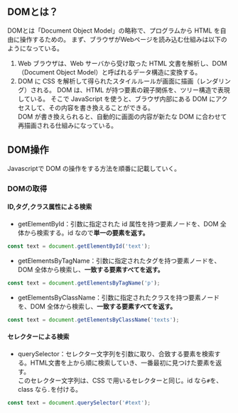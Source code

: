 ## DOMとは？
DOMとは「Document Object Model」の略称で、プログラムから HTML を自由に操作するための。
まず、ブラウザがWebページを読み込む仕組みは以下のようになっている。
1. Web ブラウザは、Web サーバから受け取った HTML 文書を解析し、DOM（Document Object Model）と呼ばれるデータ構造に変換する。
2. DOM に CSS を解析して得られたスタイルルールが画面に描画（レンダリング）される。
DOM は、HTML が持つ要素の親子関係を、ツリー構造で表現している。
そこで JavaScript を使うと、ブラウザ内部にある DOM にアクセスして、その内容を書き換えることができる。  
DOM が書き換えられると、自動的に画面の内容が新たな DOM に合わせて再描画される仕組みになっている。

## DOM操作
Javascriptで DOM の操作をする方法を順番に記載していく。
### DOMの取得
#### ID,タグ,クラス属性による検索
- getElementById：引数に指定された id 属性を持つ要素ノードを、DOM 全体から検索する。id なので**単一の要素を返す。**
```javascript
const text = document.getElementById('text');
```
- getElementsByTagName：引数に指定されたタグを持つ要素ノードを、DOM 全体から検索し、**一致する要素すべてを返す。**
```javascript
const text = document.getElementsByTagName('p');
```
- getElementsByClassName：引数に指定されたクラスを持つ要素ノードを、DOM 全体から検索し、**一致する要素すべてを返す。**
```javascript
const text = document.getElementsByClassName('texts');
```

#### セレクターによる検索
- querySelector：セレクター文字列を引数に取り、合致する要素を検索する。HTML文書を上から順に検索していき、一番最初に見つけた要素を返す。  
このセレクター文字列は、CSS で用いるセレクターと同じ。id なら`#`を、class なら`.`を付ける。
```javascript
const text = document.querySelector('#text');
```
